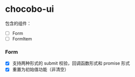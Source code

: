 # chocobo-ui

包含的组件：

- [ ] Form
- [ ] FormItem

### Form

- [x] 支持两种形式的 submit 校验，回调函数形式和 promise 形式
- [x] 重置为初始值功能（非清空）
